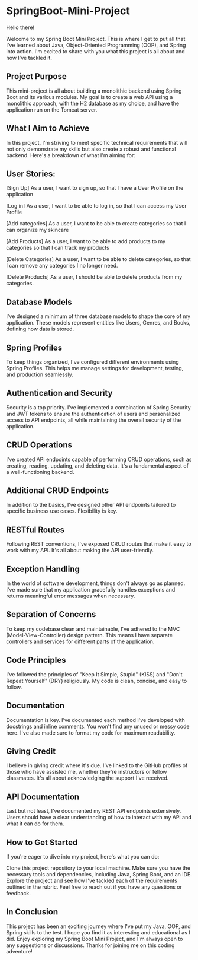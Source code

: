 # SpringBoot-Mini-Project
Hello there!

Welcome to my Spring Boot Mini Project. This is where I get to put all that I've learned about Java, Object-Oriented Programming (OOP), and Spring into action. I'm excited to share with you what this project is all about and how I've tackled it.

## Project Purpose
This mini-project is all about building a monolithic backend using Spring Boot and its various modules. My goal is to create a web API using a monolithic approach, with the H2 database as my choice, and have the application run on the Tomcat server.

## What I Aim to Achieve
In this project, I'm striving to meet specific technical requirements that will not only demonstrate my skills but also create a robust and functional backend. Here's a breakdown of what I'm aiming for:

## User Stories:

[Sign Up] As a user, I want to sign up, so that I have a User Profile on the application

[Log in] As a user, I want to be able to log in, so that I can access my User Profile

[Add categories] As a user, I want to be able to create categories so that I can organize my skincare 

[Add Products] As a user, I want to be able to add products to my categories so that I can track my products

[Delete Categories] As a user, I want to be able to delete categories, so that I can remove any categories I no longer need.

[Delete Products] As a user, I should be able to delete products from my categories.

## Database Models
I've designed a minimum of three database models to shape the core of my application. These models represent entities like Users, Genres, and Books, defining how data is stored.

## Spring Profiles
To keep things organized, I've configured different environments using Spring Profiles. This helps me manage settings for development, testing, and production seamlessly.

## Authentication and Security
Security is a top priority. I've implemented a combination of Spring Security and JWT tokens to ensure the authentication of users and personalized access to API endpoints, all while maintaining the overall security of the application.

## CRUD Operations
I've created API endpoints capable of performing CRUD operations, such as creating, reading, updating, and deleting data. It's a fundamental aspect of a well-functioning backend.

## Additional CRUD Endpoints
In addition to the basics, I've designed other API endpoints tailored to specific business use cases. Flexibility is key.

## RESTful Routes
Following REST conventions, I've exposed CRUD routes that make it easy to work with my API. It's all about making the API user-friendly.

## Exception Handling
In the world of software development, things don't always go as planned. I've made sure that my application gracefully handles exceptions and returns meaningful error messages when necessary.

## Separation of Concerns
To keep my codebase clean and maintainable, I've adhered to the MVC (Model-View-Controller) design pattern. This means I have separate controllers and services for different parts of the application.

## Code Principles
I've followed the principles of "Keep It Simple, Stupid" (KISS) and "Don't Repeat Yourself" (DRY) religiously. My code is clean, concise, and easy to follow.

## Documentation
Documentation is key. I've documented each method I've developed with docstrings and inline comments. You won't find any unused or messy code here. I've also made sure to format my code for maximum readability.

## Giving Credit
I believe in giving credit where it's due. I've linked to the GitHub profiles of those who have assisted me, whether they're instructors or fellow classmates. It's all about acknowledging the support I've received.

## API Documentation
Last but not least, I've documented my REST API endpoints extensively. Users should have a clear understanding of how to interact with my API and what it can do for them.

## How to Get Started
If you're eager to dive into my project, here's what you can do:

Clone this project repository to your local machine.
Make sure you have the necessary tools and dependencies, including Java, Spring Boot, and an IDE.
Explore the project and see how I've tackled each of the requirements outlined in the rubric.
Feel free to reach out if you have any questions or feedback.

## In Conclusion
This project has been an exciting journey where I've put my Java, OOP, and Spring skills to the test. I hope you find it as interesting and educational as I did. Enjoy exploring my Spring Boot Mini Project, and I'm always open to any suggestions or discussions. Thanks for joining me on this coding adventure!

